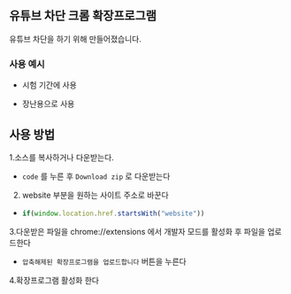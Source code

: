 ## 유튜브 차단 크롬 확장프로그램
유튜브 차단을 하기 위해 만들어졌습니다.

### **사용 예시**

- 시험 기간에 사용 

- 장난용으로 사용 

## 사용 방법
1.소스를 복사하거나 다운받는다.
  - ```code``` 를 누른 후 ```Download zip``` 로 다운받는다

2. website 부분을 원하는 사이트 주소로 바꾼다

 - ```javascript  
   if(window.location.href.startsWith("website")) 
   ```  
  
  
  
  
3.다운받은 파일을  chrome://extensions  에서 개발자 모드를 활성화 후 파일을 업로드한다

  - ``` 압축해제된 확장프로그램을 업로드합니다 ``` 버튼을 누른다

4.확장프로그램 활성화 한다






